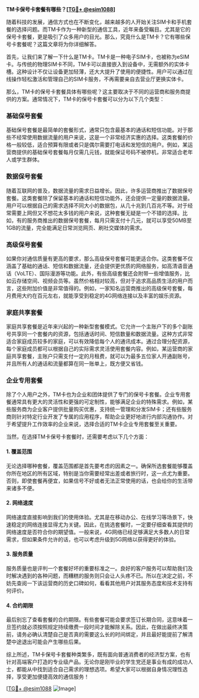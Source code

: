**TM卡保号卡套餐有哪些？[[TG💪+ @esim1088](https://t.me/s/esim1088)]**

随着科技的发展，通信方式也在不断变化，越来越多的人开始关注SIM卡和手机套餐的选择问题。而TM卡作为一种新型的通信工具，近年来备受瞩目。尤其是它的保号卡套餐，更是吸引了众多用户的目光。那么，究竟什么是TM卡？它有哪些保号卡套餐呢？这篇文章将为你详细解答。

首先，让我们来了解一下什么是TM卡。TM卡是一种电子SIM卡，也被称为eSIM卡。与传统的物理SIM卡不同，TM卡可以直接嵌入到设备中，无需额外的实体卡槽。这种设计不仅让设备更加轻薄，还大大提升了使用的便捷性。用户可以通过在线操作轻松激活和管理自己的SIM卡服务，不再需要亲自去营业厅更换实体卡。

那么，TM卡的保号卡套餐具体有哪些呢？这主要取决于不同的运营商和服务商提供的方案。通常情况下，TM卡的保号卡套餐可以分为以下几个类型：

### 基础保号套餐

基础保号套餐是最简单的套餐形式，通常只包含最基本的通话和短信功能。对于那些不经常使用数据流量的用户来说，这是一个非常经济实惠的选择。这类套餐的价格一般较低，适合预算有限或者只是偶尔需要打电话和发短信的用户。例如，某运营商提供的基础保号套餐每月仅需几元钱，就能保证号码不被停机，非常适合老年人或学生群体。

### 数据保号套餐

随着互联网的普及，数据流量的需求日益增长。因此，许多运营商推出了数据保号套餐。这类套餐除了保留基本的通话和短信功能外，还会提供一定量的数据流量。用户可以根据自己的需求选择不同大小的数据包，从几十兆到几百兆不等。对于经常需要上网但又不想花太多钱的用户来说，这种套餐无疑是一个不错的选择。比如，有的服务商推出的数据保号套餐，每月只需支付十几元，就可以享受50MB至1GB的流量，完全能满足日常浏览网页、刷社交媒体的需求。

### 高级保号套餐

如果你对通信质量有更高的要求，那么高级保号套餐可能更适合你。这类套餐不仅涵盖了基础的通话、短信和数据流量，还会提供更优质的网络服务，如高清语音通话（VoLTE）、国际漫游等功能。此外，有些高级套餐还会附带一些增值服务，比如云存储空间、视频会员等。虽然价格相对较高，但对于追求高品质生活的用户而言，这些附加价值是非常值得的。例如，一家知名运营商推出的高级保号套餐，每月费用大约在百元左右，就能享受到稳定的4G网络连接以及丰富的娱乐资源。

### 家庭共享套餐

家庭共享套餐是近年来兴起的一种新型套餐模式。它允许一个主账户下的多个副账号共享同一个套餐内的资源，包括通话时间、短信数量和数据流量。这种方式非常适合家庭成员较多的家庭，可以有效降低每个人的通讯成本。通过合理分配资源，每个家庭成员都可以根据自己的实际需求灵活使用套餐内容。例如，某运营商的家庭共享套餐，主账户只需支付一定的月租费，就可以为最多五位家人开通副账号，并且所有人的通话和流量都算在同一账单上，既方便又省钱。

### 企业专用套餐

除了个人用户之外，TM卡也为企业和团体提供了专门的保号卡套餐。企业专用套餐通常具有更大的灵活性和更强的可定制性，能够满足企业的特殊需求。例如，某些服务商为企业客户提供批量购买优惠，支持统一管理和分发SIM卡；还有些服务商则针对特定行业开发了专属的应用程序，帮助企业更好地进行内部沟通协作。对于希望提升工作效率的企业来说，选择合适的TM卡企业专用套餐至关重要。

当然，在选择TM卡保号卡套餐时，还需要考虑以下几个方面：

#### 1. 覆盖范围

无论选择哪种套餐，覆盖范围都是首先要考虑的因素之一。确保所选套餐能够覆盖你所在地区的所有区域，特别是当你需要经常出差或者旅行时，这一点尤为重要。否则，即使套餐再便宜，如果信号不好或者无法正常使用的话，也会给你的生活带来诸多不便。

#### 2. 网络速度

网络速度直接影响到我们的使用体验。尤其是在移动办公、在线学习等场景下，快速稳定的网络连接显得尤为关键。因此，在挑选套餐时，一定要仔细查看其提供的网络速度是否符合你的期望值。一般来说，4G网络已经足够满足大多数人的日常需求，但如果条件允许的话，也可以考虑升级到5G网络以获得更好的体验。

#### 3. 服务质量

服务质量也是评判一个套餐好坏的重要标准之一。良好的客户服务可以帮助我们及时解决遇到的各种问题，而糟糕的服务则只会让人头疼不已。所以在决定之前，不妨先查阅一下该运营商的历史口碑如何，看看其他用户对其服务态度和技术支持有何评价。

#### 4. 合约期限

最后别忘了查看套餐的合约期限。有些套餐可能会要求签订长期合同，这意味着一旦签约就必须按照规定持续缴费一段时间才能解除关系。因此，在做出最终决策前，请务必确认清楚自己是否真的需要这么长的时间绑定，并且最好能提前了解清楚中途退出可能会产生哪些后果。

综上所述，TM卡保号卡套餐种类繁多，既有面向普通消费者的经济型方案，也有针对高端客户打造的专业级产品。无论你是刚毕业的学生党还是事业有成的成功人士，都能从中找到适合自己需求的理想选项。希望大家可以根据自身情况理性选择，享受更加便捷高效的通信服务！

[[TG💪+ @esim1088](https://t.me/s/esim1088) ![Image](https://i.postimg.cc/4NQfJmqS/Snipaste-2025-05-13-00-14-12.png)]